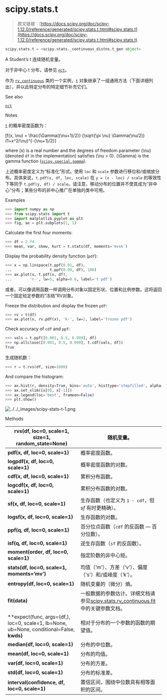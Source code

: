 # scipy.stats.t

> 原文链接：[https://docs.scipy.org/doc/scipy-1.12.0/reference/generated/scipy.stats.t.html#scipy.stats.t](https://docs.scipy.org/doc/scipy-1.12.0/reference/generated/scipy.stats.t.html#scipy.stats.t)

```py
scipy.stats.t = <scipy.stats._continuous_distns.t_gen object>
```

A Student’s t 连续随机变量。

对于非中心 t 分布，请参见 [`nct`](scipy.stats.nct.html#scipy.stats.nct "scipy.stats.nct")。

作为 [`rv_continuous`](scipy.stats.rv_continuous.html#scipy.stats.rv_continuous "scipy.stats.rv_continuous") 类的一个实例，[`t`](#scipy.stats.t "scipy.stats.t") 对象继承了一组通用方法（下面详细列出），并以此特定分布的特定细节补充它们。

See also

[`nct`](scipy.stats.nct.html#scipy.stats.nct "scipy.stats.nct")

Notes

[`t`](#scipy.stats.t "scipy.stats.t") 的概率密度函数为：

\[f(x, \nu) = \frac{\Gamma((\nu+1)/2)} {\sqrt{\pi \nu} \Gamma(\nu/2)} (1+x^2/\nu)^{-(\nu+1)/2}\]

where \(x\) is a real number and the degrees of freedom parameter \(\nu\) (denoted `df` in the implementation) satisfies \(\nu > 0\). \(\Gamma\) is the gamma function ([`scipy.special.gamma`](scipy.special.gamma.html#scipy.special.gamma "scipy.special.gamma")).

上述概率密度定义为“标准化”形式。使用 `loc` 和 `scale` 参数进行移位和/或缩放分布。具体来说，`t.pdf(x, df, loc, scale)` 在 `y = (x - loc) / scale` 的等效性下等同于 `t.pdf(y, df) / scale`。请注意，移动分布的位置并不使其成为“非中心”分布；某些分布的非中心推广在单独的类中可用。

Examples

```py
>>> import numpy as np
>>> from scipy.stats import t
>>> import matplotlib.pyplot as plt
>>> fig, ax = plt.subplots(1, 1) 
```

Calculate the first four moments:

```py
>>> df = 2.74
>>> mean, var, skew, kurt = t.stats(df, moments='mvsk') 
```

Display the probability density function (`pdf`):

```py
>>> x = np.linspace(t.ppf(0.01, df),
...                 t.ppf(0.99, df), 100)
>>> ax.plot(x, t.pdf(x, df),
...        'r-', lw=5, alpha=0.6, label='t pdf') 
```

或者，可以像调用函数一样调用分布对象以固定形状、位置和比例参数。这将返回一个固定给定参数的“冻结”RV对象。

Freeze the distribution and display the frozen `pdf`:

```py
>>> rv = t(df)
>>> ax.plot(x, rv.pdf(x), 'k-', lw=2, label='frozen pdf') 
```

Check accuracy of `cdf` and `ppf`:

```py
>>> vals = t.ppf([0.001, 0.5, 0.999], df)
>>> np.allclose([0.001, 0.5, 0.999], t.cdf(vals, df))
True 
```

生成随机数：

```py
>>> r = t.rvs(df, size=1000) 
```

And compare the histogram:

```py
>>> ax.hist(r, density=True, bins='auto', histtype='stepfilled', alpha=0.2)
>>> ax.set_xlim([x[0], x[-1]])
>>> ax.legend(loc='best', frameon=False)
>>> plt.show() 
```

![../../_images/scipy-stats-t-1.png](../Images/da64006586accb02dc6de8a363ceb16a.png)

Methods

| **rvs(df, loc=0, scale=1, size=1, random_state=None)** | 随机变量。 |
| --- | --- |
| **pdf(x, df, loc=0, scale=1)** | 概率密度函数。 |
| **logpdf(x, df, loc=0, scale=1)** | 概率密度函数的对数。 |
| **cdf(x, df, loc=0, scale=1)** | 累积分布函数。 |
| **logcdf(x, df, loc=0, scale=1)** | 累积分布函数的对数。 |
| **sf(x, df, loc=0, scale=1)** | 生存函数（也定义为 `1 - cdf`，但 *sf* 有时更精确）。 |
| **logsf(x, df, loc=0, scale=1)** | 生存函数的对数。 |
| **ppf(q, df, loc=0, scale=1)** | 百分位点函数（`cdf` 的反函数 — 百分位数）。 |
| **isf(q, df, loc=0, scale=1)** | 逆生存函数（`sf` 的反函数）。 |
| **moment(order, df, loc=0, scale=1)** | 指定阶数的非中心矩。 |
| **stats(df, loc=0, scale=1, moments=’mv’)** | 均值（‘m’）、方差（‘v’）、偏度（‘s’）和/或峰度（‘k’）。 |
| **entropy(df, loc=0, scale=1)** | 随机变量的（微分）熵。 |
| **fit(data)** | 一般数据的参数估计。详细文档请参见[scipy.stats.rv_continuous.fit](https://docs.scipy.org/doc/scipy/reference/generated/scipy.stats.rv_continuous.fit.html#scipy.stats.rv_continuous.fit)中的关键参数文档。 |
| **expect(func, args=(df,), loc=0, scale=1, lb=None, ub=None, conditional=False, **kwds)** | 相对于分布的一个参数的函数的期望值。 |
| **median(df, loc=0, scale=1)** | 分布的中位数。 |
| **mean(df, loc=0, scale=1)** | 分布的均值。 |
| **var(df, loc=0, scale=1)** | 分布的方差。 |
| **std(df, loc=0, scale=1)** | 分布的标准差。 |
| **interval(confidence, df, loc=0, scale=1)** | 置信区间，围绕中位数具有相等面积的区间。 |
